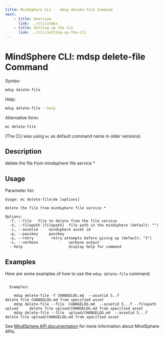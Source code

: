 ```yaml
---
title: MindSphere CLI -  mdsp delete-file Command
next:
    - title: Overview
      link: ../cli/index
    - title: Setting up the CLI
      link: ../cli/setting-up-the-cli
---
```


# MindSphere CLI: mdsp delete-file Command

Syntax:

```bash
mdsp delete-file
```

Help:

```bash
mdsp delete-file --help
```

Alternative form:

```bash
mc delete-file
```

(The CLI was using `mc` as default command name in older versions)

## Description

delete the file from mindsphere file service *

## Usage

Parameter list:

```text
Usage: mc delete-file|de [options]

delete the file from mindsphere file service *

Options:
  -f, --file   file to delete from the file service
  -h, --filepath [filepath]  file path in the mindsphere (default: "")
  -i, --assetid     mindsphere asset id
  -p, --passkey     passkey
  -y, --retry        retry attempts before giving up (default: "3")
  -v, --verbose              verbose output
  --help                     display help for command

```

## Examples

Here are some examples of how to use the `mdsp delete-file` command:

```text

  Examples:

    mdsp delete-file -f CHANGELOG.md  --assetid 5..f  				 delete file CHANGELOG.md from specified asset
    mdsp delete-file --file  CHANGELOG.md  --assetid 5...f --filepath upload 	 delete file upload/CHANGELOG.md from specified asset
    mdsp delete-file --file  upload/CHANGELOG.md  --assetid 5...f 		 delete file upload/CHANGELOG.md from specified asset

```

See [MindSphere API documentation](https://documentation.mindsphere.io/MindSphere/apis/index.html) for more information about MindSphere APIs.